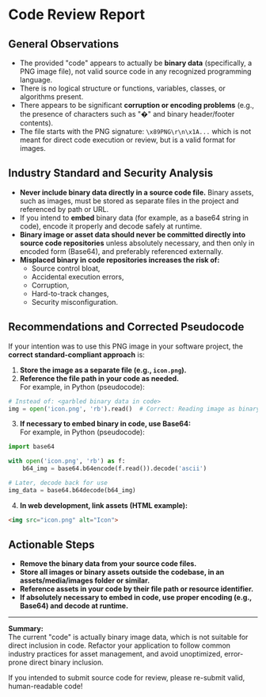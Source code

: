 # Code Review Report

## General Observations

- The provided "code" appears to actually be **binary data** (specifically, a PNG image file), not valid source code in any recognized programming language.
- There is no logical structure or functions, variables, classes, or algorithms present.
- There appears to be significant **corruption or encoding problems** (e.g., the presence of characters such as "�" and binary header/footer contents).
- The file starts with the PNG signature: `\x89PNG\r\n\x1A...` which is not meant for direct code execution or review, but is a valid format for images.

## Industry Standard and Security Analysis

- **Never include binary data directly in a source code file.** Binary assets, such as images, must be stored as separate files in the project and referenced by path or URL.
- If you intend to **embed** binary data (for example, as a base64 string in code), encode it properly and decode safely at runtime.
- **Binary image or asset data should never be committed directly into source code repositories** unless absolutely necessary, and then only in encoded form (Base64), and preferably referenced externally.
- **Misplaced binary in code repositories increases the risk of:**
    - Source control bloat,
    - Accidental execution errors,
    - Corruption,
    - Hard-to-track changes,
    - Security misconfiguration.

## Recommendations and Corrected Pseudocode

If your intention was to use this PNG image in your software project, the **correct standard-compliant approach** is:

1. **Store the image as a separate file (e.g., `icon.png`).**
2. **Reference the file path in your code as needed.**  
   For example, in Python (pseudocode):

```python
# Instead of: <garbled binary data in code>
img = open('icon.png', 'rb').read()  # Correct: Reading image as binary data when needed
```

3. **If necessary to embed binary in code, use Base64:**  
   For example, in Python (pseudocode):

```python
import base64

with open('icon.png', 'rb') as f:
    b64_img = base64.b64encode(f.read()).decode('ascii')

# Later, decode back for use
img_data = base64.b64decode(b64_img)
```

4. **In web development, link assets (HTML example):**

```html
<img src="icon.png" alt="Icon">
```

## Actionable Steps

- **Remove the binary data from your source code files.**
- **Store all images or binary assets outside the codebase, in an assets/media/images folder or similar.**
- **Reference assets in your code by their file path or resource identifier.**
- **If absolutely necessary to embed in code, use proper encoding (e.g., Base64) and decode at runtime.**

---

**Summary:**  
The current "code" is actually binary image data, which is not suitable for direct inclusion in code. Refactor your application to follow common industry practices for asset management, and avoid unoptimized, error-prone direct binary inclusion.

If you intended to submit source code for review, please re-submit valid, human-readable code!